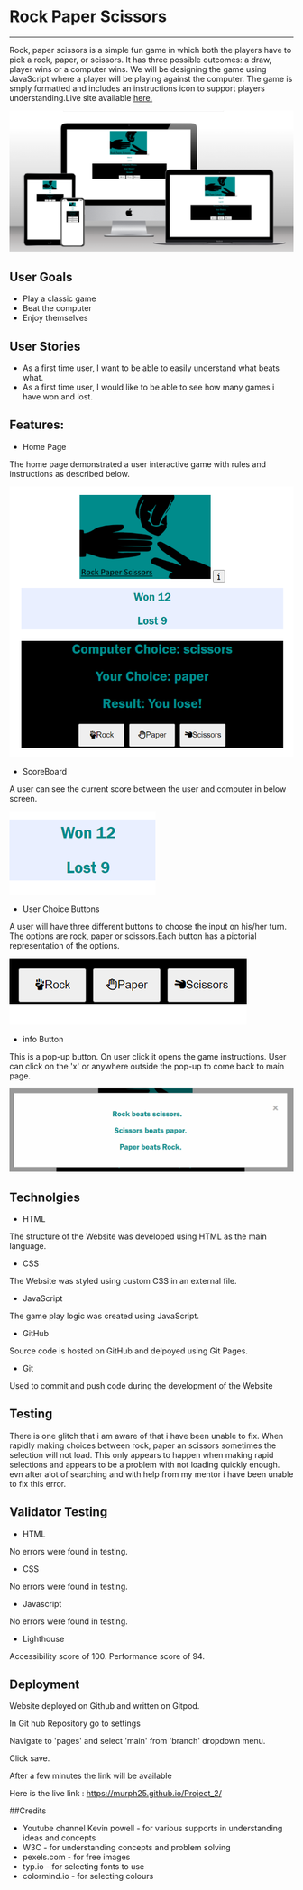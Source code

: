 # **Rock Paper Scissors**
---
Rock, paper scissors is a simple fun game in which both the players have to pick a rock, paper, or scissors. It has three possible outcomes: a draw, player wins or a computer wins. We will be designing the game using JavaScript where a player will be playing against the computer. The game is smply formatted and includes an instructions icon to support players understanding.Live site available [here.](https://murph25.github.io/Project_2/)

![site mock up image](/assets/css/Readme/mockup.png)
## User Goals 
- Play a classic game
- Beat the computer
- Enjoy themselves

## User Stories
- As a first time user, I want to be able to easily understand what beats what.
- As a first time user, I would like to be able to see how many games i have won and lost.

## Features:
- Home Page

The home page demonstrated a user interactive game with rules and instructions as described below.

![site homepage](/assets/css/Readme/homepage.png)

- ScoreBoard

A user can see the current score between the user and computer in below screen.

![site homepage](/assets/css/Readme/score.png)

- User Choice Buttons

A user will have three different buttons to choose the input on his/her turn. The options are rock, paper or scissors.Each button has a pictorial representation of the options.

![site homepage](/assets/css/Readme/options.png)

- info Button

This is a pop-up button. On user click it opens the game instructions. User can click on the 'x' or anywhere outside the pop-up to come back to main page.

![site homepage](/assets/css/Readme/instructions.png)

## Technolgies

- HTML

The structure of the Website was developed using HTML as the main language.
- CSS

The Website was styled using custom CSS in an external file.
- JavaScript

The game play logic was created using JavaScript.

- GitHub

Source code is hosted on GitHub and delpoyed using Git Pages.
- Git

Used to commit and push code during the development of the Website


## Testing

There is one glitch that i am aware of that i have been unable to fix. When rapidly making choices between rock, paper an scissors sometimes the selection will not load. This only appears to happen when making rapid selections and appears to be a problem with not loading quickly enough. evn after alot of searching and with help from my mentor i have been unable to fix this error. 

## Validator Testing

- HTML

No errors were found in testing.

- CSS

No errors were found in testing.

- Javascript

No errors were found in testing.

- Lighthouse

Accessibility score of 100.
Performance score of 94.

## Deployment

Website deployed on Github and written on Gitpod.

In Git hub Repository go to settings

Navigate to 'pages' and select 'main' from 'branch' dropdown menu.

Click save.

After a few minutes the link will be available

Here is the live link : https://murph25.github.io/Project_2/

























[def]: //assets/css/Readme/mockup.png

##Credits

- Youtube channel Kevin powell - for various supports in understanding ideas and concepts
- W3C - for understanding concepts and problem solving
- pexels.com - for free images
- typ.io - for selecting fonts to use
- colormind.io - for selecting colours